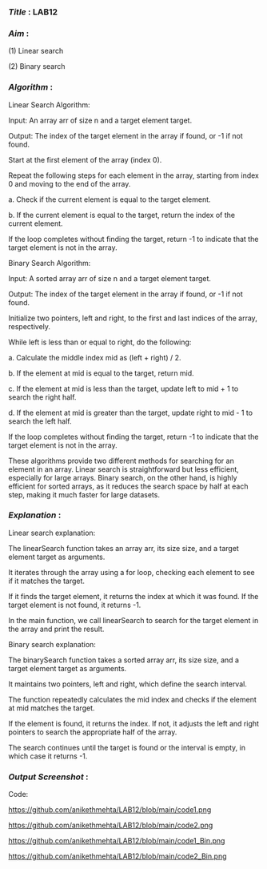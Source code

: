 ### ***Title*** : LAB12
### ***Aim*** :

(1) Linear search

(2) Binary search

### ***Algorithm*** :

Linear Search Algorithm:

Input: An array arr of size n and a target element target.

Output: The index of the target element in the array if found, or -1 if not found.

Start at the first element of the array (index 0).

Repeat the following steps for each element in the array, starting from index 0 and moving to the end of the array.

a. Check if the current element is equal to the target element.

b. If the current element is equal to the target, return the index of the current element.

If the loop completes without finding the target, return -1 to indicate that the target element is not in the array.

Binary Search Algorithm:

Input: A sorted array arr of size n and a target element target.

Output: The index of the target element in the array if found, or -1 if not found.

Initialize two pointers, left and right, to the first and last indices of the array, respectively.

While left is less than or equal to right, do the following:

a. Calculate the middle index mid as (left + right) / 2.

b. If the element at mid is equal to the target, return mid.

c. If the element at mid is less than the target, update left to mid + 1 to search the right half.

d. If the element at mid is greater than the target, update right to mid - 1 to search the left half.

If the loop completes without finding the target, return -1 to indicate that the target element is not in the array.

These algorithms provide two different methods for searching for an element in an array. Linear search is straightforward but less efficient, especially for large arrays. Binary search, on the other hand, is highly efficient for sorted arrays, as it reduces the search space by half at each step, making it much faster for large datasets.

### ***Explanation*** :

Linear search explanation:

The linearSearch function takes an array arr, its size size, and a target element target as arguments.

It iterates through the array using a for loop, checking each element to see if it matches the target.

If it finds the target element, it returns the index at which it was found. If the target element is not found, it returns -1.

In the main function, we call linearSearch to search for the target element in the array and print the result.

Binary search explanation:

The binarySearch function takes a sorted array arr, its size size, and a target element target as arguments.

It maintains two pointers, left and right, which define the search interval.

The function repeatedly calculates the mid index and checks if the element at mid matches the target.

If the element is found, it returns the index. If not, it adjusts the left and right pointers to search the appropriate half of the array.

The search continues until the target is found or the interval is empty, in which case it returns -1.

### ***Output Screenshot*** :

Code:

https://github.com/anikethmehta/LAB12/blob/main/code1.png

https://github.com/anikethmehta/LAB12/blob/main/code2.png

https://github.com/anikethmehta/LAB12/blob/main/code1_Bin.png

https://github.com/anikethmehta/LAB12/blob/main/code2_Bin.png
